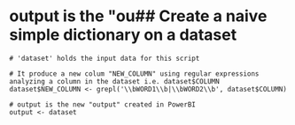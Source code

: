 
# output is the "ou## Create a naive simple dictionary on a dataset

```
# 'dataset' holds the input data for this script

# It produce a new colum "NEW_COLUMN" using regular expressions analyzing a column in the dataset i.e. dataset$COLUMN
dataset$NEW_COLUMN <- grepl('\\bWORD1\\b|\\bWORD2\\b', dataset$COLUMN)

# output is the new "output" created in PowerBI
output <- dataset
```
